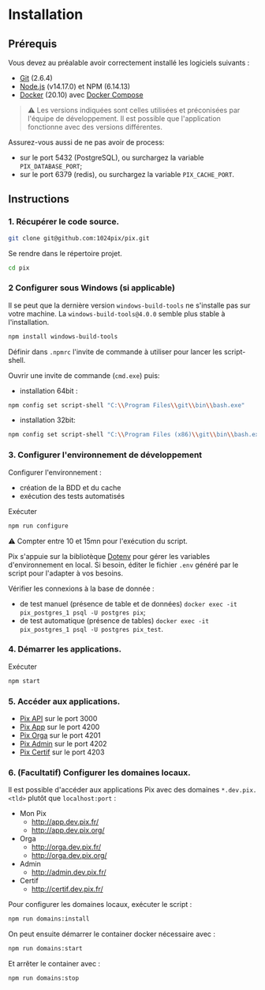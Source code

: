 # Installation

## Prérequis

Vous devez au préalable avoir correctement installé les logiciels suivants :

* [Git](https://git-scm.com/) (2.6.4)
* [Node.js](https://nodejs.org/) (v14.17.0) et NPM (6.14.13)
* [Docker](https://docs.docker.com/get-started/) (20.10) avec [Docker Compose](https://docs.docker.com/compose/install/)

> ⚠️ Les versions indiquées sont celles utilisées et préconisées par l'équipe de développement. Il est possible que l'application fonctionne avec des versions différentes.

Assurez-vous aussi de ne pas avoir de process:
- sur le port 5432 (PostgreSQL), ou surchargez la variable `PIX_DATABASE_PORT`;
- sur le port 6379 (redis), ou surchargez la variable `PIX_CACHE_PORT`.

## Instructions

### 1. Récupérer le code source.

```bash
git clone git@github.com:1024pix/pix.git
```

Se rendre dans le répertoire projet.

```bash
cd pix
```

### 2 Configurer sous Windows (si applicable)

Il se peut que la dernière version `windows-build-tools` ne s'installe pas sur votre machine. 
La `windows-build-tools@4.0.0` semble plus stable à l'installation.
```bash
npm install windows-build-tools
```
Définir dans `.npmrc` l'invite de commande à utiliser pour lancer les script-shell. 

Ouvrir une invite de commande (`cmd.exe`) puis:
* installation 64bit :
```bash 
npm config set script-shell "C:\\Program Files\\git\\bin\\bash.exe"
```
* installation 32bit: 
```bash
npm config set script-shell "C:\\Program Files (x86)\\git\\bin\\bash.exe"
```

### 3. Configurer l'environnement de développement 

Configurer l'environnement :
- création de la BDD et du cache
- exécution des tests automatisés

Exécuter
```bash
npm run configure
```
⚠️ Compter entre 10 et 15mn pour l'exécution du script.

Pix s'appuie sur la bibliotèque [Dotenv](https://github.com/motdotla/dotenv) pour gérer les variables d'environnement en local.
Si besoin, éditer le fichier `.env` généré par le script pour l'adapter à vos besoins.

Vérifier les connexions à la base de donnée :
- de test manuel (présence de table et de données) `docker exec -it pix_postgres_1 psql -U postgres pix`;
- de test automatique (présence de tables) `docker exec -it pix_postgres_1 psql -U postgres pix_test`.

### 4. Démarrer les applications.

Exécuter
```bash
npm start
```

### 5. Accéder aux applications.

- [Pix API](http://localhost:3000) sur le port 3000
- [Pix App](http://localhost:4200) sur le port 4200
- [Pix Orga](http://localhost:4201) sur le port 4201
- [Pix Admin](http://localhost:4202) sur le port 4202
- [Pix Certif](http://localhost:4203) sur le port 4203

### 6. (Facultatif) Configurer les domaines locaux.

Il est possible d'accéder aux applications Pix avec des domaines `*.dev.pix.<tld>` 
plutôt que `localhost:port` :

- Mon Pix
  - http://app.dev.pix.fr/
  - http://app.dev.pix.org/
- Orga
  - http://orga.dev.pix.fr/
  - http://orga.dev.pix.org/
- Admin
  - http://admin.dev.pix.fr/
- Certif
  - http://certif.dev.pix.fr/

Pour configurer les domaines locaux, exécuter le script :

```bash
npm run domains:install
```

On peut ensuite démarrer le container docker nécessaire avec :

```bash
npm run domains:start
```

Et arrêter le container avec :

```bash
npm run domains:stop
```

